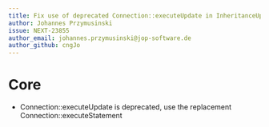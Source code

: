 ```yaml
---
title: Fix use of deprecated Connection::executeUpdate in InheritanceUpdaterTrait
author: Johannes Przymusinski
issue: NEXT-23855
author_email: johannes.przymusinski@jop-software.de
author_github: cngJo
---
```

# Core
* Connection::executeUpdate is deprecated, use the replacement Connection::executeStatement
